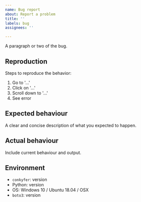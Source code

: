 ```yaml
---
name: Bug report
about: Report a problem
title: ''
labels: bug
assignees: ''

---
```


A paragraph or two of the bug.

## Reproduction
Steps to reproduce the behavior:
1. Go to '...'
2. Click on '...'
3. Scroll down to '...'
4. See error

## Expected behaviour
A clear and concise description of what you expected to happen.

## Actual behaviour
Include current behaviour and output.

## Environment
* `conkyfer`: version
* Python: version
* OS: Windows 10 / Ubuntu 18.04 / OSX
* `boto3`: version
